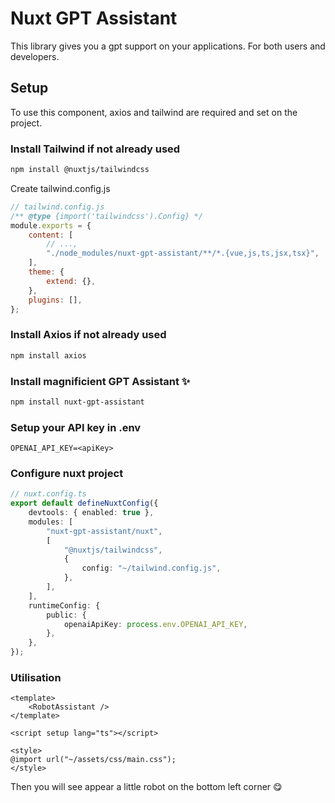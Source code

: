 # Nuxt GPT Assistant

This library gives you a gpt support on your applications. For both users and developers.

## Setup

To use this component, axios and tailwind are required and set on the project.

### Install Tailwind if not already used

```bash
npm install @nuxtjs/tailwindcss
```
Create tailwind.config.js
```js
// tailwind.config.js
/** @type {import('tailwindcss').Config} */
module.exports = {
    content: [
        // ...,
        "./node_modules/nuxt-gpt-assistant/**/*.{vue,js,ts,jsx,tsx}",
    ],
    theme: {
        extend: {},
    },
    plugins: [],
};
```

### Install Axios if not already used

```bash
npm install axios
```

### Install magnificient GPT Assistant ✨

```bash
npm install nuxt-gpt-assistant
```

### Setup your API key in .env

```env
OPENAI_API_KEY=<apiKey>
```

### Configure nuxt project

```ts
// nuxt.config.ts
export default defineNuxtConfig({
    devtools: { enabled: true },
    modules: [
        "nuxt-gpt-assistant/nuxt",
        [
            "@nuxtjs/tailwindcss",
            {
                config: "~/tailwind.config.js",
            },
        ],
    ],
    runtimeConfig: {
        public: {
            openaiApiKey: process.env.OPENAI_API_KEY,
        },
    },
});
```

### Utilisation

```vue
<template>
    <RobotAssistant />
</template>

<script setup lang="ts"></script>

<style>
@import url("~/assets/css/main.css");
</style>
```

Then you will see appear a little robot on the bottom left corner 😋
